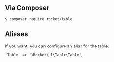 
## Via Composer

``` bash
$ composer require rocket/table
```

## Aliases

If you want, you can configure an alias for the table:

```
'Table' => '\Rocket\UI\Table\Table',
```

